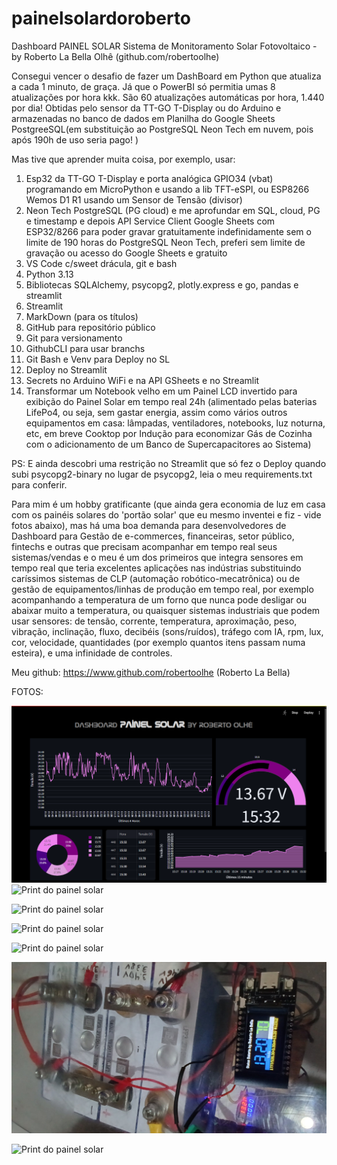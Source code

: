# painelsolardoroberto
Dashboard PAINEL SOLAR Sistema de Monitoramento Solar Fotovoltaico - by Roberto La Bella Olhê (github.com/robertoolhe)

Consegui vencer o desafio de fazer um DashBoard em Python que atualiza a cada 1 minuto, de graça. Já que o PowerBI só permitia umas 8 atualizações por hora kkk. São 60 atualizações automáticas por hora, 1.440 por dia! Obtidas pelo sensor da TT-GO T-Display ou do Arduino e armazenadas no banco de dados em Planilha do Google Sheets PostgreeSQL(em substituição ao PostgreSQL Neon Tech em nuvem, pois após 190h de uso seria pago! )

Mas tive que aprender muita coisa, por exemplo, usar:

01) Esp32 da TT-GO T-Display e porta analógica GPIO34 (vbat) programando em MicroPython e usando a lib TFT-eSPI, ou ESP8266 Wemos D1 R1 usando um Sensor de Tensão (divisor)
02) Neon Tech PostgreSQL (PG cloud) e me aprofundar em SQL, cloud, PG e timestamp e depois API Service Client Google Sheets com ESP32/8266 para poder gravar gratuitamente indefinidamente sem o limite de 190 horas do PostgreSQL Neon Tech, preferi sem limite de gravação ou acesso do Google Sheets e gratuito
03) VS Code c/sweet drácula, git e bash
04) Python 3.13 
05) Bibliotecas SQLAlchemy, psycopg2, plotly.express e go, pandas e streamlit
06) Streamlit
07) MarkDown (para os títulos)
08) GitHub para repositório público
09) Git para versionamento
10) GithubCLI para usar branchs
11) Git Bash e Venv para Deploy no SL
12) Deploy no Streamlit
13) Secrets no Arduino WiFi e na API GSheets e no Streamlit
14) Transformar um Notebook velho em um Painel LCD invertido para exibição do Painel Solar em tempo real 24h (alimentado pelas baterias LifePo4, ou seja, sem gastar energia, assim como vários outros equipamentos em casa: lâmpadas, ventiladores, notebooks, luz noturna, etc, em breve Cooktop por Indução para economizar Gás de Cozinha com o adicionamento de um Banco de Supercapacitores ao Sistema)

PS: E ainda descobri uma restrição no Streamlit que só fez o Deploy quando subi psycopg2-binary no lugar de psycopg2, leia o meu requirements.txt para conferir.

Para mim é um hobby gratificante (que ainda gera economia de luz em casa com os painéis solares do 'portão solar' que eu mesmo inventei e fiz - vide fotos abaixo), mas há uma boa demanda para desenvolvedores de Dashboard para Gestão de e-commerces, financeiras, setor público, fintechs e outras que precisam acompanhar em tempo real seus sistemas/vendas e o meu é um dos primeiros que integra sensores em tempo real que teria excelentes aplicações nas indústrias substituindo caríssimos sistemas de CLP (automação robótico-mecatrônica) ou de gestão de equipamentos/linhas de produção em tempo real, por exemplo acompanhando a temperatura de um forno que nunca pode desligar ou abaixar muito a temperatura, ou quaisquer sistemas industriais que podem usar sensores: de tensão, corrente, temperatura, aproximação, peso, vibração, inclinação, fluxo, decibéis (sons/ruídos), tráfego com IA, rpm, lux, cor, velocidade, quantidades (por exemplo quantos itens passam numa esteira), e uma infinidade de controles.

Meu github:
 https://www.github.com/robertoolhe (Roberto La Bella)

FOTOS:

![Print do painel solar](app_thumbnail.png)
![Print do painel solar](01-portão_solar_by_robertoolhe_em_ação_gerando_20A.png)

![Print do painel solar](02-portão_solar_by_robertoolhe_em_ação_gerando_20A.png)

![Print do painel solar](03-sistema_solar_em_ação_com_baterias_Lifepo4_controlador_MPPT_D60_60A_Inversor_1000W-2000W_pico_-_aterramento_e_fusíveis_rápidos_de_proteção.png)

![Print do painel solar](04-baterias_LifePo4_100A_com_BMS_Daly_em_ação.png)


![Print do painel solar](05-sensor_em_ação_na_esp32_tt-go_t-display_via_GPIO34_vBat.png)

![Print do painel solar](06-painel_em_ação_remotamente_via_streamlit_community_cloud.png)
